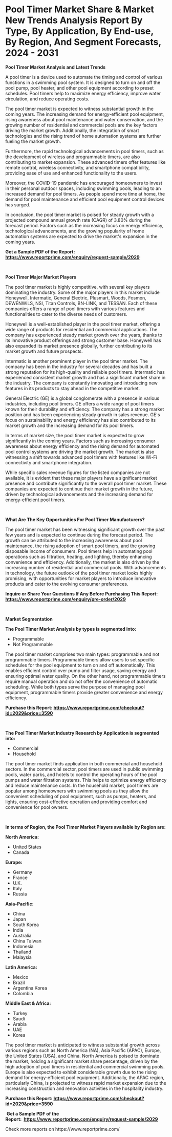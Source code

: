 <p><h1>Pool Timer Market Share & Market New Trends Analysis Report By Type, By Application, By End-use, By Region, And Segment Forecasts, 2024 - 2031</h1></p><p><strong>Pool Timer Market Analysis and Latest Trends</strong></p>
<p><p>A pool timer is a device used to automate the timing and control of various functions in a swimming pool system. It is designed to turn on and off the pool pump, pool heater, and other pool equipment according to preset schedules. Pool timers help to maximize energy efficiency, improve water circulation, and reduce operating costs.</p><p>The pool timer market is expected to witness substantial growth in the coming years. The increasing demand for energy-efficient pool equipment, rising awareness about pool maintenance and water conservation, and the growing number of residential and commercial pools are the key factors driving the market growth. Additionally, the integration of smart technologies and the rising trend of home automation systems are further fueling the market growth.</p><p>Furthermore, the rapid technological advancements in pool timers, such as the development of wireless and programmable timers, are also contributing to market expansion. These advanced timers offer features like remote control, wireless connectivity, and smartphone compatibility, providing ease of use and enhanced functionality to the users.</p><p>Moreover, the COVID-19 pandemic has encouraged homeowners to invest in their personal outdoor spaces, including swimming pools, leading to an increased demand for pool timers. As people spend more time at home, the demand for pool maintenance and efficient pool equipment control devices has surged.</p><p>In conclusion, the pool timer market is poised for steady growth with a projected compound annual growth rate (CAGR) of 3.80% during the forecast period. Factors such as the increasing focus on energy efficiency, technological advancements, and the growing popularity of home automation systems are expected to drive the market's expansion in the coming years.</p></p>
<p><strong>Get a Sample PDF of the Report:&nbsp; <a href="https://www.reportprime.com/enquiry/request-sample/2029">https://www.reportprime.com/enquiry/request-sample/2029</a></strong></p>
<p>&nbsp;</p>
<p><strong>Pool Timer Major Market Players</strong></p>
<p><p>The pool timer market is highly competitive, with several key players dominating the industry. Some of the major players in this market include Honeywell, Intermatic, General Electric, Plusmart, Woods, Fosmon, DEWENWILS, NSI, Titan Controls, BN-LINK, and TESSAN. Each of these companies offers a range of pool timers with various features and functionalities to cater to the diverse needs of customers.</p><p>Honeywell is a well-established player in the pool timer market, offering a wide range of products for residential and commercial applications. The company has experienced steady market growth over the years, thanks to its innovative product offerings and strong customer base. Honeywell has also expanded its market presence globally, further contributing to its market growth and future prospects.</p><p>Intermatic is another prominent player in the pool timer market. The company has been in the industry for several decades and has built a strong reputation for its high-quality and reliable pool timers. Intermatic has experienced consistent market growth and has a significant market share in the industry. The company is constantly innovating and introducing new features in its products to stay ahead in the competitive market.</p><p>General Electric (GE) is a global conglomerate with a presence in various industries, including pool timers. GE offers a wide range of pool timers known for their durability and efficiency. The company has a strong market position and has been experiencing steady growth in sales revenue. GE's focus on sustainability and energy efficiency has also contributed to its market growth and the increasing demand for its pool timers.</p><p>In terms of market size, the pool timer market is expected to grow significantly in the coming years. Factors such as increasing consumer awareness about energy efficiency and the rising demand for automated pool control systems are driving the market growth. The market is also witnessing a shift towards advanced pool timers with features like Wi-Fi connectivity and smartphone integration.</p><p>While specific sales revenue figures for the listed companies are not available, it is evident that these major players have a significant market presence and contribute significantly to the overall pool timer market. These companies are expected to continue their market growth in the future, driven by technological advancements and the increasing demand for energy-efficient pool timers.</p></p>
<p>&nbsp;</p>
<p><strong>What Are The Key Opportunities For Pool Timer Manufacturers?</strong></p>
<p><p>The pool timer market has been witnessing significant growth over the past few years and is expected to continue during the forecast period. The growth can be attributed to the increasing awareness about pool maintenance, the rising adoption of smart pool timers, and the growing disposable income of consumers. Pool timers help in automating pool operations such as filtration, heating, and lighting, thereby enhancing convenience and efficiency. Additionally, the market is also driven by the increasing number of residential and commercial pools. With advancements in technology, the future outlook of the pool timer market looks highly promising, with opportunities for market players to introduce innovative products and cater to the evolving consumer preferences.</p></p>
<p><strong>Inquire or Share Your Questions If Any Before Purchasing This Report: <a href="https://www.reportprime.com/enquiry/pre-order/2029">https://www.reportprime.com/enquiry/pre-order/2029</a></strong></p>
<p>&nbsp;</p>
<p><strong>Market Segmentation</strong></p>
<p><strong>The Pool Timer Market Analysis by types is segmented into:</strong></p>
<p><ul><li>Programmable</li><li>Not Programmable</li></ul></p>
<p><p>The pool timer market comprises two main types: programmable and not programmable timers. Programmable timers allow users to set specific schedules for the pool equipment to turn on and off automatically. This enables efficient control over pump and filter usage, saving energy and ensuring optimal water quality. On the other hand, not programmable timers require manual operation and do not offer the convenience of automatic scheduling. While both types serve the purpose of managing pool equipment, programmable timers provide greater convenience and energy efficiency.</p></p>
<p><strong>Purchase this Report:&nbsp;<a href="https://www.reportprime.com/checkout?id=2029&price=3590">https://www.reportprime.com/checkout?id=2029&price=3590</a></strong></p>
<p>&nbsp;</p>
<p><strong>The Pool Timer Market Industry Research by Application is segmented into:</strong></p>
<p><ul><li>Commercial</li><li>Household</li></ul></p>
<p><p>The pool timer market finds application in both commercial and household sectors. In the commercial sector, pool timers are used in public swimming pools, water parks, and hotels to control the operating hours of the pool pumps and water filtration systems. This helps to optimize energy efficiency and reduce maintenance costs. In the household market, pool timers are popular among homeowners with swimming pools as they allow the convenient scheduling of pool equipment, such as pumps, heaters, and lights, ensuring cost-effective operation and providing comfort and convenience for pool owners.</p></p>
<p>&nbsp;</p>
<p><strong>In terms of Region, the Pool Timer Market Players available by Region are:</strong></p>
<p>
    <p> <strong> North America: </strong>
        <ul>
            <li>United States</li>
            <li>Canada</li>
        </ul>
        </p> 
    <p> <strong> Europe: </strong>
        <ul>
            <li>Germany</li>
            <li>France</li>
            <li>U.K.</li>
            <li>Italy</li>
            <li>Russia</li>
        </ul>
        </p> 
    <p> <strong> Asia-Pacific: </strong>
        <ul>
            <li>China</li>
            <li>Japan</li>
            <li>South Korea</li>
            <li>India</li>
            <li>Australia</li>
            <li>China Taiwan</li>
            <li>Indonesia</li>
            <li>Thailand</li>
            <li>Malaysia</li>
        </ul>
        </p> 
    <p> <strong> Latin America: </strong>
        <ul>
            <li>Mexico</li>
            <li>Brazil</li>
            <li>Argentina Korea</li>
            <li>Colombia</li>
        </ul>
        </p> 
    <p> <strong> Middle East & Africa: </strong>
        <ul>
            <li>Turkey</li>
            <li>Saudi</li>
            <li>Arabia</li>
            <li>UAE</li>
            <li>Korea</li>
        </ul>
    </p>
    </p>
<p><p>The pool timer market is anticipated to witness substantial growth across various regions such as North America (NA), Asia Pacific (APAC), Europe, the United States (USA), and China. North America is poised to dominate the market, holding a significant market share percentage, driven by the high adoption of pool timers in residential and commercial swimming pools. Europe is also expected to exhibit considerable growth due to the rising demand for energy-efficient pool equipment. Additionally, the APAC region, particularly China, is projected to witness rapid market expansion due to the increasing construction and renovation activities in the hospitality industry.</p></p>
<p><strong>Purchase this Report: <a href="https://www.reportprime.com/checkout?id=2029&price=3590">https://www.reportprime.com/checkout?id=2029&price=3590</a></strong></p>
<p>&nbsp;<strong>Get a Sample PDF of the Report:&nbsp;&nbsp;<a href="https://www.reportprime.com/enquiry/request-sample/2029">https://www.reportprime.com/enquiry/request-sample/2029</a></strong></p>
<p><strong></strong></p>
<p>Check more reports on https://www.reportprime.com/</p>
